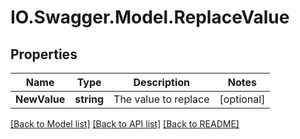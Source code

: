 # IO.Swagger.Model.ReplaceValue
## Properties

Name | Type | Description | Notes
------------ | ------------- | ------------- | -------------
**NewValue** | **string** | The value to replace | [optional] 

[[Back to Model list]](../README.md#documentation-for-models) [[Back to API list]](../README.md#documentation-for-api-endpoints) [[Back to README]](../README.md)

